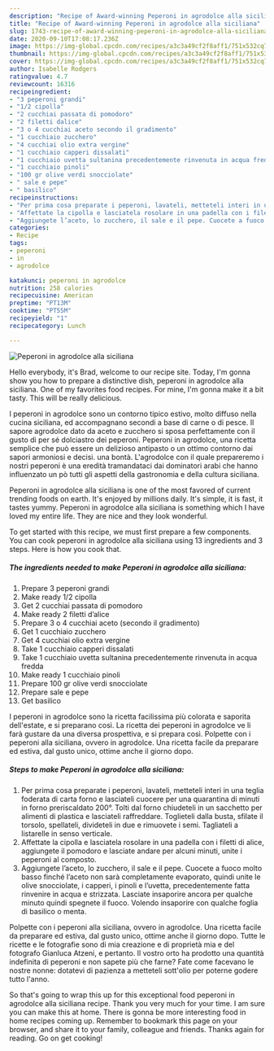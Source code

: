 ```yaml
---
description: "Recipe of Award-winning Peperoni in agrodolce alla siciliana"
title: "Recipe of Award-winning Peperoni in agrodolce alla siciliana"
slug: 1743-recipe-of-award-winning-peperoni-in-agrodolce-alla-siciliana
date: 2020-09-10T17:08:17.236Z
image: https://img-global.cpcdn.com/recipes/a3c3a49cf2f8aff1/751x532cq70/peperoni-in-agrodolce-alla-siciliana-recipe-main-photo.jpg
thumbnail: https://img-global.cpcdn.com/recipes/a3c3a49cf2f8aff1/751x532cq70/peperoni-in-agrodolce-alla-siciliana-recipe-main-photo.jpg
cover: https://img-global.cpcdn.com/recipes/a3c3a49cf2f8aff1/751x532cq70/peperoni-in-agrodolce-alla-siciliana-recipe-main-photo.jpg
author: Isabelle Rodgers
ratingvalue: 4.7
reviewcount: 16316
recipeingredient:
- "3 peperoni grandi"
- "1/2 cipolla"
- "2 cucchiai passata di pomodoro"
- "2 filetti dalice"
- "3 o 4 cucchiai aceto secondo il gradimento"
- "1 cucchiaio zucchero"
- "4 cucchiai olio extra vergine"
- "1 cucchiaio capperi dissalati"
- "1 cucchiaio uvetta sultanina precedentemente rinvenuta in acqua fredda"
- "1 cucchiaio pinoli"
- "100 gr olive verdi snocciolate"
- " sale e pepe"
- " basilico"
recipeinstructions:
- "Per prima cosa preparate i peperoni, lavateli, metteteli interi in una teglia foderata di carta forno e lasciateli cuocere per una quarantina di minuti in forno preriscaldato 200°. Tolti dal forno chiudeteli in un sacchetto per alimenti di plastica e lasciateli raffreddare. Toglieteli dalla busta, sfilate il torsolo, spellateli, divideteli in due e rimuovete i semi. Tagliateli a listarelle in senso verticale."
- "Affettate la cipolla e lasciatela rosolare in una padella con i filetti di alice, aggiungete il pomodoro e lasciate andare per alcuni minuti, unite i peperoni al composto."
- "Aggiungete l’aceto, lo zucchero, il sale e il pepe. Cuocete a fuoco molto basso finché l’aceto non sarà completamente evaporato, quindi unite le olive snocciolate, i capperi, i pinoli e l’uvetta, precedentemente fatta rinvenire in acqua e strizzata. Lasciate insaporire ancora per qualche minuto quindi spegnete il fuoco. Volendo insaporire con qualche foglia di basilico o menta."
categories:
- Recipe
tags:
- peperoni
- in
- agrodolce

katakunci: peperoni in agrodolce 
nutrition: 258 calories
recipecuisine: American
preptime: "PT13M"
cooktime: "PT55M"
recipeyield: "1"
recipecategory: Lunch

---
```



![Peperoni in agrodolce alla siciliana](https://img-global.cpcdn.com/recipes/a3c3a49cf2f8aff1/751x532cq70/peperoni-in-agrodolce-alla-siciliana-recipe-main-photo.jpg)

Hello everybody, it's Brad, welcome to our recipe site. Today, I'm gonna show you how to prepare a distinctive dish, peperoni in agrodolce alla siciliana. One of my favorites food recipes. For mine, I'm gonna make it a bit tasty. This will be really delicious.

I peperoni in agrodolce sono un contorno tipico estivo, molto diffuso nella cucina siciliana, ed accompagnano secondi a base di carne o di pesce. Il sapore agrodolce dato da aceto e zucchero si sposa perfettamente con il gusto di per sé dolciastro dei peperoni. Peperoni in agrodolce, una ricetta semplice che può essere un delizioso antipasto o un ottimo contorno dai sapori armoniosi e decisi. una bontà. L&#39;agrodolce con il quale prepareremo i nostri peperoni è una eredità tramandataci dai dominatori arabi che hanno influenzato un pò tutti gli aspetti della gastronomia e della cultura siciliana.

Peperoni in agrodolce alla siciliana is one of the most favored of current trending foods on earth. It's enjoyed by millions daily. It's simple, it is fast, it tastes yummy. Peperoni in agrodolce alla siciliana is something which I have loved my entire life. They are nice and they look wonderful.


To get started with this recipe, we must first prepare a few components. You can cook peperoni in agrodolce alla siciliana using 13 ingredients and 3 steps. Here is how you cook that.

<!--inarticleads1-->

##### The ingredients needed to make Peperoni in agrodolce alla siciliana:

1. Prepare 3 peperoni grandi
1. Make ready 1/2 cipolla
1. Get 2 cucchiai passata di pomodoro
1. Make ready 2 filetti d’alice
1. Prepare 3 o 4 cucchiai aceto (secondo il gradimento)
1. Get 1 cucchiaio zucchero
1. Get 4 cucchiai olio extra vergine
1. Take 1 cucchiaio capperi dissalati
1. Take 1 cucchiaio uvetta sultanina precedentemente rinvenuta in acqua fredda
1. Make ready 1 cucchiaio pinoli
1. Prepare 100 gr olive verdi snocciolate
1. Prepare  sale e pepe
1. Get  basilico


I peperoni in agrodolce sono la ricetta facilissima più colorata e saporita dell&#39;estate, e si preparano così. La ricetta dei peperoni in agrodolce ve li farà gustare da una diversa prospettiva, e si prepara così. Polpette con i peperoni alla siciliana, ovvero in agrodolce. Una ricetta facile da preparare ed estiva, dal gusto unico, ottime anche il giorno dopo. 

<!--inarticleads2-->

##### Steps to make Peperoni in agrodolce alla siciliana:

1. Per prima cosa preparate i peperoni, lavateli, metteteli interi in una teglia foderata di carta forno e lasciateli cuocere per una quarantina di minuti in forno preriscaldato 200°. Tolti dal forno chiudeteli in un sacchetto per alimenti di plastica e lasciateli raffreddare. Toglieteli dalla busta, sfilate il torsolo, spellateli, divideteli in due e rimuovete i semi. Tagliateli a listarelle in senso verticale.
1. Affettate la cipolla e lasciatela rosolare in una padella con i filetti di alice, aggiungete il pomodoro e lasciate andare per alcuni minuti, unite i peperoni al composto.
1. Aggiungete l’aceto, lo zucchero, il sale e il pepe. Cuocete a fuoco molto basso finché l’aceto non sarà completamente evaporato, quindi unite le olive snocciolate, i capperi, i pinoli e l’uvetta, precedentemente fatta rinvenire in acqua e strizzata. Lasciate insaporire ancora per qualche minuto quindi spegnete il fuoco. Volendo insaporire con qualche foglia di basilico o menta.


Polpette con i peperoni alla siciliana, ovvero in agrodolce. Una ricetta facile da preparare ed estiva, dal gusto unico, ottime anche il giorno dopo. Tutte le ricette e le fotografie sono di mia creazione e di proprietà mia e del fotografo Gianluca Atzeni, e pertanto. Il vostro orto ha prodotto una quantità indefinita di peperoni e non sapete più che farne? Fate come facevano le nostre nonne: dotatevi di pazienza a metteteli sott&#39;olio per poterne godere tutto l&#39;anno. 

So that's going to wrap this up for this exceptional food peperoni in agrodolce alla siciliana recipe. Thank you very much for your time. I am sure you can make this at home. There is gonna be more interesting food in home recipes coming up. Remember to bookmark this page on your browser, and share it to your family, colleague and friends. Thanks again for reading. Go on get cooking!
